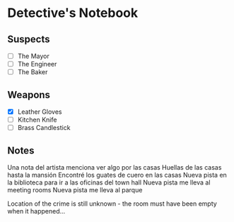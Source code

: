 # Detective's Notebook

## Suspects
- [ ] The Mayor
- [ ] The Engineer
- [ ] The Baker

## Weapons
- [x] Leather Gloves
- [ ] Kitchen Knife
- [ ] Brass Candlestick

## Notes
Una nota del artista menciona ver algo por las casas
Huellas de las casas hasta la mansión
Encontré los guates de cuero en las casas
Nueva pista en la biblioteca para ir a las oficinas del town hall
Nueva pista me lleva al meeting rooms
Nueva pista me lleva al parque

Location of the crime is still unknown - the room must have been empty when it happened...
